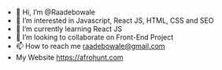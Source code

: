 - 👋 Hi, I’m @Raadebowale
- 👀 I’m interested in Javascript, React JS, HTML, CSS and SEO
- 🌱 I’m currently learning React JS
- 💞️ I’m looking to collaborate on Front-End Project
- 📫 How to reach me raadebowale@gmail.com
- My Website https://afrohunt.com

<!---
Raadebowale/Raadebowale is a ✨ special ✨ repository because its `README.md` (this file) appears on your GitHub profile.
You can click the Preview link to take a look at your changes.
--->
